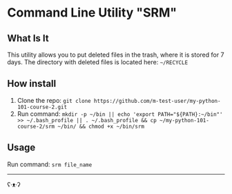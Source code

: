 # Command Line Utility "SRM"

## What Is It
This utility allows you to put deleted files in the trash, where it is stored for 7 days. 
The directory with deleted files is located here: `~/RECYCLE`

## How install
1. Clone the repo:
`git clone https://github.com/m-test-user/my-python-101-course-2.git`
2. Run command:
`mkdir -p ~/bin || echo 'export PATH="${PATH}:~/bin"' >> ~/.bash_profile || . ~/.bash_profile && cp ~/my-python-101-course-2/srm ~/bin/ && chmod +x ~/bin/srm`

## Usage
Run command: `srm file_name`

---
ʕ·ᴥ·ʔ
